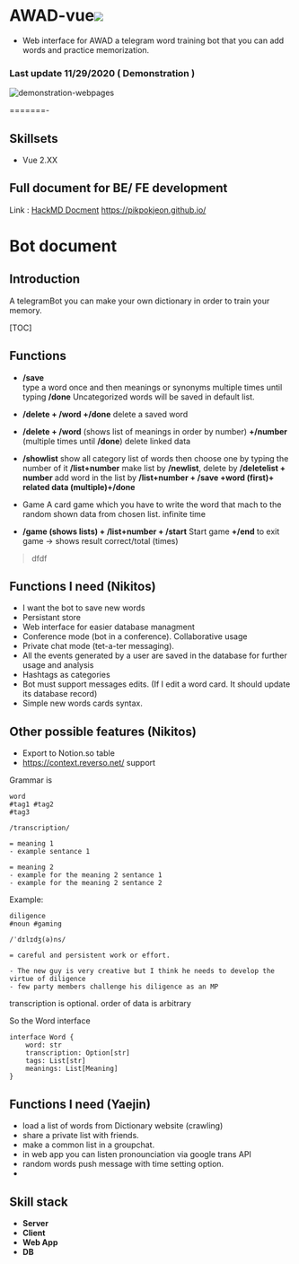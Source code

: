
# AWAD-vue<a href="https://hits.seeyoufarm.com"><img src="https://hits.seeyoufarm.com/api/count/incr/badge.svg?url=https%3A%2F%2Fgithub.com%2Fpikpokjeon%2FAWAD-vue%2F&count_bg=%2332E3A7&title_bg=%23555555&icon=&icon_color=%23984040&title=%EB%B0%A9%EB%AC%B8%EC%9E%90&edge_flat=true"/></a>
- Web interface for AWAD a telegram word training bot that you can add words and practice memorization.

### Last update 11/29/2020 ( Demonstration )

![demonstration-webpages](https://github.com/YaejinJeon/AWAD-vue/blob/main/demo.gif)



=======- 
## Skillsets
- Vue 2.XX
## Full document for BE/ FE development
Link : [HackMD Docment](https://hackmd.io/wvgZqz29RnqURDnIBkRiFA?view)
https://pikpokjeon.github.io/


# Bot document
## Introduction

A telegramBot you can make your own dictionary in order to train your memory.

[TOC]

## Functions

- **/save**   
 type a word once and then meanings or synonyms multiple times until typing **/done**
 Uncategorized words will be saved in default list.

- **/delete + /word +/done**
 delete a saved word
- **/delete + /word** (shows list of meanings in order by number) **+/number** (multiple times until **/done**) 
 delete linked data
- **/showlist** 
 show all category list of words then choose one by typing the number of it **/list+number** 
	make list by **/newlist**, delete by **/deletelist + number**
add word in the list by **/list+number + /save +word (first)+ related data (multiple)+/done**
- Game 
 A card game which you have to write the word that mach to the random shown data from chosen list. infinite time
- **/game (shows lists) + /list+number + /start** 
  Start game
  **+/end** to exit game -> shows result correct/total (times)
> dfdf          
        
## Functions I need (Nikitos)

- I want the bot to save new words
- Persistant store
- Web interface for easier database managment
- Conference mode (bot in a conference). Collaborative usage
- Private chat mode (tet-a-ter messaging).
- All the events generated by a user are saved in the database for further usage and analysis
- Hashtags as categories
- Bot must support messages edits. (If I edit a word card. It should update its database record)
- Simple new words cards syntax. 

## Other possible features (Nikitos)

- Export to Notion.so table
- https://context.reverso.net/ support

Grammar is 
```
word
#tag1 #tag2
#tag3

/transcription/

= meaning 1
- example sentance 1

= meaning 2
- example for the meaning 2 sentance 1
- example for the meaning 2 sentance 2
```

Example:

```
diligence
#noun #gaming

/ˈdɪlɪdʒ(ə)ns/

= careful and persistent work or effort.

- The new guy is very creative but I think he needs to develop the virtue of diligence
- few party members challenge his diligence as an MP
```

transcription is optional. order of data is arbitrary

So the Word interface
```
interface Word {
    word: str
    transcription: Option[str]
    tags: List[str]
    meanings: List[Meaning]
}
```

## Functions I need (Yaejin)
- load a list of words from Dictionary website (crawling)
- share a private list with friends.
- make a common list in a groupchat.
- in web app you can listen pronounciation via google trans API
- random words push message with time setting option.
- 

## Skill stack
- **Server**
- **Client**
- **Web App**
- **DB**
